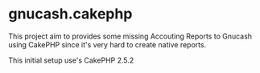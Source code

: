 gnucash.cakephp
===============
This project aim to provides some missing Accouting Reports to Gnucash using CakePHP since it's very hard to create native reports.

This initial setup use's CakePHP 2.5.2
